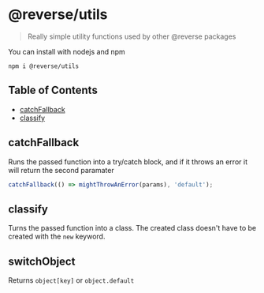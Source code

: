# @reverse/utils
> Really simple utility functions used by other @reverse packages

You can install with nodejs and npm
```
npm i @reverse/utils
```

## Table of Contents
- [catchFallback](#catchFallback)
- [classify](#classify)

## catchFallback
Runs the passed function into a try/catch block, and if it throws an error it will return the second paramater

```js
catchFallback(() => mightThrowAnError(params), 'default');
```

## classify
Turns the passed function into a class. The created class doesn't have to be created with the `new` keyword.

## switchObject
Returns `object[key]` or `object.default`
